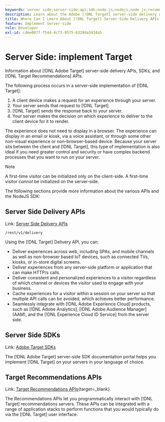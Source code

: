 ```yaml
---
keywords: server side;server-side;api;sdk;node.js;nodejs;node js;recommendations api;api:apis
description: Learn about the Adobe [!DNL Target] server-side delivery APIs, SDKs, and [!DNL Target] Recommendations APIs.
title: Where Can I Learn About [!DNL Target] Server-Side Delivery APIs and SDKs?
feature: Implement Server-side
role: Developer
exl-id: cdee007f-f54d-4cf3-9575-6319da3434a5
---
```

# Server Side: implement Target

Information about [!DNL Adobe Target] server-side delivery APIs, SDKs, and [!DNL Target Recommendations] APIs.

The following process occurs in a server-side implementation of [!DNL Target]:

1. A client device makes a request for an experience through your server.
1. Your server sends that request to [!DNL Target].
1. [!DNL Target] sends the response back to your server.
1. Your server makes the decision on which experience to deliver to the client device for it to render.

The experience does not need to display in a browser. The experience can display in an email or kiosk, via a voice assistant, or through some other non-visual experience or non-browser-based device. Because your server sits between the client and [!DNL Target], this type of implementation is also ideal if you need greater control and security or have complex backend processes that you want to run on your server.

>[!NOTE]
>
>A first-time visitor can be initialized only on the client-side. A first-time visitor *cannot* be initialized on the server-side.

The following sections provide more information about the various APIs and the NodeJS SDK:

## Server Side Delivery APIs

Link: [Server Side Delivery APIs](https://developers.adobetarget.com/api/delivery-api/)

`/rest/v1/delivery`

Using the [!DNL Target] Delivery API, you can:

* Deliver experiences across web, including SPAs, and mobile channels as well as non-browser based IoT devices, such as connected TVs, kiosks, or in-store digital screens.
* Deliver experiences from any server-side platform or application that can make HTTP/s calls.
* Deliver consistent and personalized experiences to a visitor regardless of which channel or devices the visitor used to engage with your business.
* Cache experiences for a visitor within a session on your server so that multiple API calls can be avoided, which achieves better performance.
* Seamlessly integrate with [!DNL Adobe Experience Cloud] products, such as [!DNL Adobe Analytics], [!DNL Adobe Audience Manager] (AAM), and the [!DNL Experience Cloud ID Service] from the server side.

## Server Side SDKs

Link: [Adobe Target SDKs](https://developer.adobe.com/target/)

The [!DNL Adobe Target] server-side SDK documentation portal helps you implement [!DNL Target] on your servers in your language of choice.

## Target Recommendations APIs

Link: [Target Recommendations APIs](https://developer.adobe.com/target/){target=_blank}.

The Recommendations APIs let you programmatically interact with [!DNL Target] recommendations servers. These APIs can be integrated with a range of application stacks to perform functions that you would typically do via the [!DNL Target] user interface.
